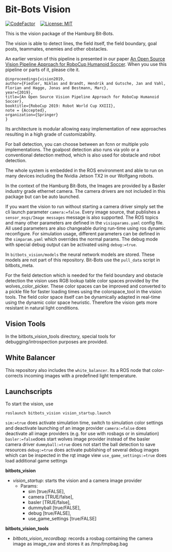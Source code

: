 Bit-Bots Vision  
=============== 

[![CodeFactor](https://www.codefactor.io/repository/github/bit-bots/bitbots_vision/badge)](https://www.codefactor.io/repository/github/bit-bots/bitbots_vision)
&nbsp;&nbsp;
[![License: MIT](https://img.shields.io/badge/License-MIT-yellow.svg)](LICENSE)

This is the vision package of the Hamburg Bit-Bots.

The vision is able to detect lines, the field itself, the field boundary, goal posts, teammates, enemies and other obstacles.

An earlier version of this pipeline is presented in our paper [An Open Source Vision Pipeline Approach for RoboCup Humanoid Soccer](https://robocup.informatik.uni-hamburg.de/wp-content/uploads/2019/06/vision_paper.pdf). 
When you use this pipeline or parts of it, please cite it.
```
@inproceedings{vision2019,
author={Fiedler, Niklas and Brandt, Hendrik and Gutsche, Jan and Vahl, Florian and Hagge, Jonas and Bestmann, Marc},
year={2019},
title={An Open Source Vision Pipeline Approach for RoboCup Humanoid Soccer},
booktitle={RoboCup 2019: Robot World Cup XXIII},
note = {Accepted},
organization={Springer}
}
```

Its architecture is modular allowing easy implementation of new approaches resulting in a high grade of customizability.

For ball detection, you can choose between an fcnn or multiple yolo implementations.
The goalpost detection also runs via yolo or a conventional detection method,
which is also used for obstacle and robot detection.

The whole system is embedded in the ROS environment and
able to run on many devices including the Nvidia Jetson TX2 in our Wolfgang robots.

In the context of the Hamburg Bit-Bots, the Images are provided by a Basler industry grade ethernet camera.
The camera drivers are not included in this package but can be auto launched.

If you want the vision to run without starting a camera driver simply set the cli launch parameter `camera:=false`.
Every image source, that publishes a `sensor_msgs/Image messages` message is also supported.
The ROS topics and many other parameters are defined in the `visioparams.yaml` config file.
All used parameters are also changeable during run-time using ros dynamic reconfigure.
For simulation usage, different parameters can be defined in the ``simparam.yaml`` which overrides the normal params.
The debug mode with special debug output can be activated using ``debug:=true``.

In ``bitbots_vision/models`` the neural network models are stored. These models are not part of this repository.
Bit-Bots use the `pull_data` script in bitbots_meta.

For the field detection which is needed for the field boundary and
obstacle detection the vision uses RGB lookup table color spaces provided by the wolves_color_picker.
These color spaces can be improved and converted to a pickle file for faster loading times using the colorspace_tool in the vision tools.
The field color space itself can be dynamically adapted in real-time using the dynamic color space heuristic.
Therefore the vision gets more resistant in natural light conditions.


Vision Tools
------------

In the bitbots_vision_tools directory, special tools for debugging/introspection purposes are provided.

White Balancer
--------------

This repository also includes the `white_balancer`.
Its a ROS node that color-corrects incoming images with a predefined light temperature.


Launchscripts
-------------

To start the vision, use
```
roslaunch bitbots_vision vision_startup.launch
```

```sim:=true``` does activate simulation time, switch to simulation color settings and deactivate launching of an image provider
```camera:=false``` does deactivate all image providers (e.g. for use with rosbags or in simulation)
```basler:=false```does start wolves image provider instead of the basler camera driver
```dummyball:=true``` does not start the ball detection to save resources
```debug:=true``` does activate publishing of several debug images which can be inspected in the rqt image view
```use_game_settings:=true``` does load additional game settings

**bitbots_vision**
- *vision_startup*: starts the vision and a camera image provider
    - Params:
        - sim [true/FALSE],
        - camera [TRUE/false],
        - basler [TRUE/false],
        - dummyball [true/FALSE],
        - debug [true/FALSE],
        - use_game_settings [true/FALSE]

**bitbots_vision_tools**
- *bitbots_vision_recordbag*: records a rosbag containing the camera image as image_raw and stores it as /tmp/tmpbag.bag
